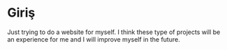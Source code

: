 ﻿

# Giriş

Just trying to do a website for myself. I think these type of projects will be an experience for me and I will improve myself in the future.
